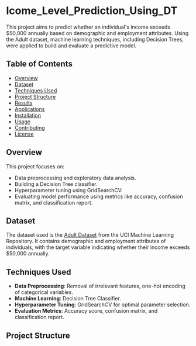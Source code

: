 # Icome_Level_Prediction_Using_DT

This project aims to predict whether an individual's income exceeds $50,000 annually based on demographic and employment attributes. Using the Adult dataset, machine learning techniques, including Decision Trees, were applied to build and evaluate a predictive model.

## Table of Contents
- [Overview](#overview)
- [Dataset](#dataset)
- [Techniques Used](#techniques-used)
- [Project Structure](#project-structure)
- [Results](#results)
- [Applications](#applications)
- [Installation](#installation)
- [Usage](#usage)
- [Contributing](#contributing)
- [License](#license)

## Overview
This project focuses on:
- Data preprocessing and exploratory data analysis.
- Building a Decision Tree classifier.
- Hyperparameter tuning using GridSearchCV.
- Evaluating model performance using metrics like accuracy, confusion matrix, and classification report.

## Dataset
The dataset used is the [Adult Dataset](https://archive.ics.uci.edu/ml/datasets/adult) from the UCI Machine Learning Repository. It contains demographic and employment attributes of individuals, with the target variable indicating whether their income exceeds $50,000 annually.

## Techniques Used
- **Data Preprocessing**: Removal of irrelevant features, one-hot encoding of categorical variables.
- **Machine Learning**: Decision Tree Classifier.
- **Hyperparameter Tuning**: GridSearchCV for optimal parameter selection.
- **Evaluation Metrics**: Accuracy score, confusion matrix, and classification report.

## Project Structure

